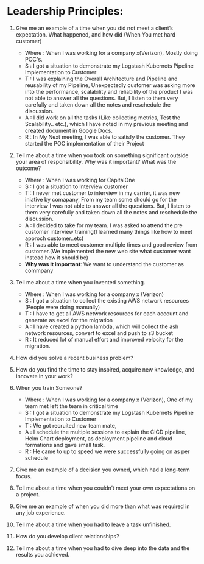 # Leadership Principles:
 1. Give me an example of a time when you did not meet a client’s expectation. What happened, and how did (When You met hard customer)
    * Where : When I was working for a company x(Verizon), Mostly doing POC's.
    * S : I got a situation to demonstrate my Logstash Kubernets Pipeline Implementation to Customer
    * T : I was explaining the Overall Architecture and Pipeline and reusability of my Pipeline, Unexpectedly customer was asking more into the performance, scalability and   reliability of the product
        I was not able to answer all the questions. But, I listen to them very carefully and taken down all the notes and reschedule the discussion.
    * A : I did work on all the tasks (Like collecting metrics, Test the Scalability.. etc.), which I have noted in my previous meeting and created document in Google Docs.
    *  R : In My Next meeting, I was able to satisfy the customer. They started the POC implementation of their Project
    
 2. Tell me about a time when you took on something significant outside your area of responsibility. Why was it important? What was the outcome?
    * Where : When I was working for CapitalOne
    * S : I got a situation to Interview customer
    * T : I never met customer to interview in my carrier, it was new iniative by comapany, From my team some should go for the interview
        I was not able to answer all the questions. But, I listen to them very carefully and taken down all the notes and reschedule the discussion.
    * A : I decided to take for my team. I was asked to attend the pre customer interview training(I learned many things like how to meet approch customer..etc)
    * R : I was able to meet customer multiple times and good review from customer.(We implemented the new web site what customer want instead how it should be)
    * **Why was it important**: We want to understand the customer as commpany
 
 3. Tell me about a time when you invented something.
    * Where : When I was working for a company x (Verizon)
    * S : I got a situation to collect the existing AWS network resources (People were doing manually)
    * T : I have to get all AWS network resources for each account and generate as excel for the migration
    * A : I have created a python lambda, which will collect the ash network resources, convert to excel and push to s3 bucket
    * R : It reduced lot of manual effort and improved velocity for the migration.    
 
 
 4. How did you solve a recent business problem?
 
 
 
 5. How do you find the time to stay inspired, acquire new knowledge, and innovate in your work?
 
 6. When you train Someone?
    * Where : When I was working for a company x (Verizon), One of my team met left the team in critical time
    * S : I got a situation to demonstrate my Logstash Kubernets Pipeline Implementation to Customer
    * T : We got recruited new team mate, 
    * A : I schedule the multiple sessions to explain the CICD pipeline, Helm Chart deployment, as deployment pipeline and cloud formations and gave small task.
    * R : He came to up to speed we were successfully going on as per schedule
 
 7. Give me an example of a decision you owned, which had a long-term focus.

 8. Tell me about a time when you couldn’t meet your own expectations on a project.
 
 9. Give me an example of when you did more than what was required in any job experience.

 10. Tell me about a time when you had to leave a task unfinished.
 
 11. How do you develop client relationships?
 
 12. Tell me about a time when you had to dive deep into the data and the results you achieved.





